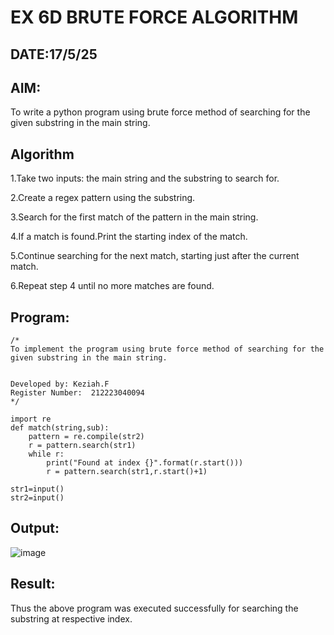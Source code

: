 # EX 6D BRUTE FORCE ALGORITHM
## DATE:17/5/25
## AIM:
To write a python program using brute force method of searching for the given substring in the main string.




## Algorithm

1.Take two inputs: the main string and the substring to search for.

2.Create a regex pattern using the substring.

3.Search for the first match of the pattern in the main string.

4.If a match is found.Print the starting index of the match.

5.Continue searching for the next match, starting just after the current match.

6.Repeat step 4 until no more matches are found.

## Program:
```
/*
To implement the program using brute force method of searching for the given substring in the main string.


Developed by: Keziah.F
Register Number:  212223040094
*/
```
```
import re
def match(string,sub):
    pattern = re.compile(str2)
    r = pattern.search(str1)
    while r:
        print("Found at index {}".format(r.start()))
        r = pattern.search(str1,r.start()+1)    

str1=input()
str2=input()

```
## Output:

![image](https://github.com/user-attachments/assets/a0fea3b8-e686-4d6d-850d-5bdb8ff953c8)


## Result:
Thus the above program was executed successfully for searching the substring at respective index.
